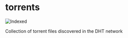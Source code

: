 torrents 
========
![Indexed](https://img.shields.io/badge/indexed-149668-blue)

Collection of torrent files discovered in the DHT network
